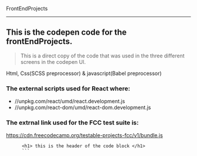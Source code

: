 FrontEndProjects
___________________________________________________________________
This is the codepen code for the frontEndProjects.
--------------------------------------------------------------------

>This is a direct copy of the code that was used in the three different screens in the codepen UI.

Html, Css(SCSS preprocessor) & javascript(Babel preprocessor)

### The external scripts used for React where:
- //unpkg.com/react/umd/react.development.js
- //unpkg.com/react-dom/umd/react-dom.development.js
### The extrnal link used for the FCC test suite is:
https://cdn.freecodecamp.org/testable-projects-fcc/v1/bundle.js
``` <div>this is the div of the codeBlock</div>
      <h1> this is the header of the code block </h1> 
      ```

